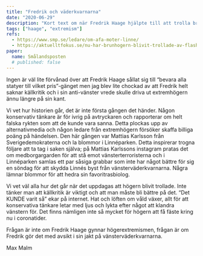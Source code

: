 ```yaml
---
title: "Fredrik och väderkvarnarna"
date: "2020-06-29"
description: "Kort text om när Fredrik Haage hjälpte till att trolla brunhögern"
tags: ["haage", "extremism"]
refs:
  - https://www.smp.se/ledare/om-afa-moter-linne/
  - https://aktuelltfokus.se/nu-har-brunhogern-blivit-trollade-av-flashback-igen/
paper:
  name: Smålandsposten
  # published: false
---
```


Ingen är väl lite förvånad över att Fredrik Haage sållat sig till “bevara alla statyer till vilket pris”-gänget men jag blev lite chockad av att Fredrik helt saknar källkritik och i sin anti-vänster vrede skulle driva ut extremhögern ännu längre på sin kant.

Vi vet hur historien går, det är inte första gången det händer. Någon konservativ tänkare är för ivrig på avtryckaren och rapporterar om helt falska rykten som att de kunde vara sanna. Detta plockas upp av alternativmedia och någon ledare från extremhögern försöker skaffa billiga poäng på händelsen. Den här gången var Mattias Karlsson från Sverigedemokraterna och la blommor i Linnéparken. Detta inspirerar trogna följare att ta tag i saken själva; på Mattias Karlssons instagram pratas det om medborgargarden för att stå emot vänsterterroristerna och i Linnéparken samlas ett par såsiga grabbar som inte har något bättre för sig en söndag för att skydda Linnés byst från vänsterväderkvarnarna. Några lämnar blommor för att hedra sin favoritrasbiolog.

Vi vet väl alla hur det går när det uppdagas att högern blivit trollade. Inte tänker man att källkritik är viktigt och att man måste bli bättre på det. “Det KUNDE varit så” ekar på internet. Hat och löften om våld växer, allt för att konservativa tänkare letar med ljus och lykta efter något att klandra vänstern för. Det finns nämligen inte så mycket för högern att få fäste kring nu i coronatider.

Frågan är inte om Fredrik Haage gynnar högerextremismen, frågan är om Fredrik gör det med avsikt i sin jakt på vänsterväderkvarnarna.

Max Malm
